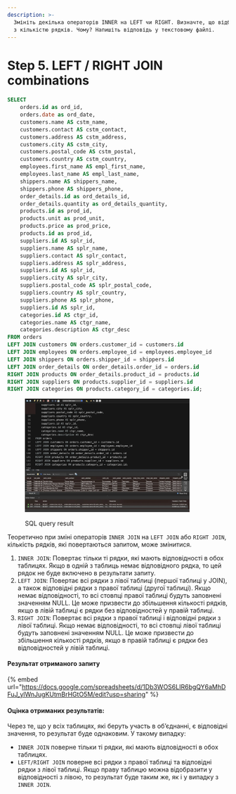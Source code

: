 ```yaml
---
description: >-
  Змініть декілька операторів INNER на LEFT чи RIGHT. Визначте, що відбувається
  з кількістю рядків. Чому? Напишіть відповідь у текстовому файлі.
---
```


# Step 5. LEFT / RIGHT JOIN combinations

```sql
SELECT
    orders.id as ord_id,
    orders.date as ord_date,
    customers.name AS cstm_name,
    customers.contact AS cstm_contact,
    customers.address AS cstm_address,
    customers.city AS cstm_city,
    customers.postal_code AS cstm_postal,
    customers.country AS cstm_country,
    employees.first_name AS empl_first_name,
    employees.last_name AS empl_last_name,
    shippers.name AS shippers_name,
    shippers.phone AS shippers_phone,
    order_details.id as ord_details_id,
    order_details.quantity as ord_details_quantity,
    products.id as prod_id,
    products.unit as prod_unit,
    products.price as prod_price,
    products.id as prod_id,
    suppliers.id AS splr_id,
    suppliers.name AS splr_name,
    suppliers.contact AS splr_contact,
    suppliers.address AS splr_address,
    suppliers.id AS splr_id,
    suppliers.city AS splr_city,
    suppliers.postal_code AS splr_postal_code,
    suppliers.country AS splr_country,
    suppliers.phone AS splr_phone,
    suppliers.id AS splr_id,
    categories.id AS ctgr_id,
    categories.name AS ctgr_name,
    categories.description AS ctgr_desc
FROM orders
LEFT JOIN customers ON orders.customer_id = customers.id
LEFT JOIN employees ON orders.employee_id = employees.employee_id
LEFT JOIN shippers ON orders.shipper_id = shippers.id
LEFT JOIN order_details ON order_details.order_id = orders.id
RIGHT JOIN products ON order_details.product_id = products.id
RIGHT JOIN suppliers ON products.supplier_id = suppliers.id
RIGHT JOIN categories ON products.category_id = categories.id;
```

<figure><img src="../.gitbook/assets/hw-04_step-05.webp" alt="" width="375"><figcaption><p>SQL query result</p></figcaption></figure>

Теоретично при зміні операторів `INNER JOIN` на `LEFT JOIN` або `RIGHT JOIN`, кількість рядків, які повертаються запитом, може змінитися.

1. `INNER JOIN`: Повертає тільки ті рядки, які мають відповідності в обох таблицях. Якщо в одній з таблиць немає відповідного рядка, то цей рядок не буде включено в результати запиту.
2. `LEFT JOIN`: Повертає всі рядки з лівої таблиці (першої таблиці у JOIN), а також відповідні рядки з правої таблиці (другої таблиці). Якщо немає відповідності, то всі стовпці правої таблиці будуть заповнені значенням NULL. Це може призвести до збільшення кількості рядків, якщо в лівій таблиці є рядки без відповідностей у правій таблиці.
3. `RIGHT JOIN`: Повертає всі рядки з правої таблиці і відповідні рядки з лівої таблиці. Якщо немає відповідності, то всі стовпці лівої таблиці будуть заповнені значенням NULL. Це може призвести до збільшення кількості рядків, якщо в правій таблиці є рядки без відповідностей у лівій таблиці.

#### Результат отриманого запиту

{% embed url="https://docs.google.com/spreadsheets/d/1Db3WOS6LIR6bgQY6aMhDFuJ_ylWnJugKUtmBrHGtO5M/edit?usp=sharing" %}

#### Оцінка отриманих результатів:

Через те, що у всіх таблицях, які беруть участь в об’єднанні, є відповідні значення, то результат буде однаковим. У такому випадку:

* `INNER JOIN` поверне тільки ті рядки, які мають відповідності в обох таблицях.
* `LEFT/RIGHT JOIN` поверне всі рядки з правої таблиці та відповідні рядки з лівої таблиці. Якщо праву таблицю можна відобразити у відповідності з лівою, то результат буде таким же, як і у випадку з `INNER JOIN`.

